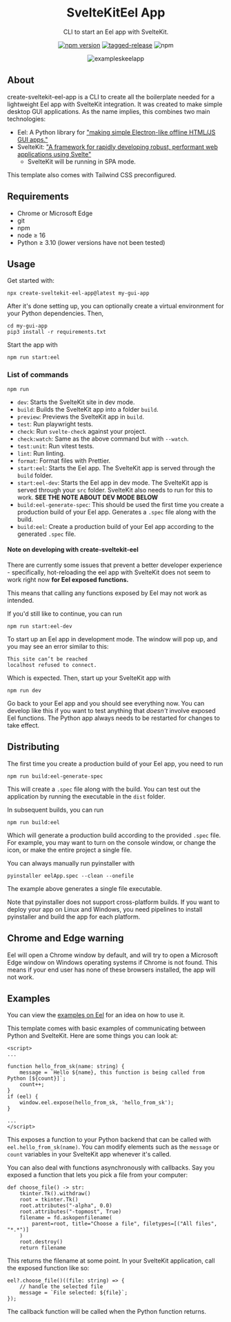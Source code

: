 <h1 align="center">
  SvelteKitEel App
</h1>

<p align="center">
  CLI to start an Eel app with SvelteKit.
</p>

<div align="center">

[![npm version](https://badge.fury.io/js/create-sveltekit-eel-app.svg)](https://badge.fury.io/js/create-sveltekit-eel-app)
[![tagged-release](https://github.com/WiIIiamTang/create-sveltekit-eel-app/actions/workflows/tagged-release.yml/badge.svg)](https://github.com/WiIIiamTang/create-sveltekit-eel-app/actions/workflows/tagged-release.yml)
![npm](https://img.shields.io/npm/dy/create-sveltekit-eel-app)

</div>

<div align="center">

![exampleskeelapp](https://user-images.githubusercontent.com/48343678/215373055-6cb73a55-9d1f-4b56-89c3-0f4e8211e781.png)

</div>

## About

create-sveltekit-eel-app is a CLI to create all the boilerplate needed for a lightweight Eel app with SvelteKit integration. It was created to make simple desktop GUI applications. As the name implies, this combines two main technologies:

- Eel: A Python library for ["making simple Electron-like offline HTML/JS GUI apps."](https://github.com/python-eel/Eel)
- SvelteKit: ["A framework for rapidly developing robust, performant web applications using Svelte"](https://kit.svelte.dev/docs/introduction)
  - SvelteKit will be running in SPA mode.

This template also comes with Tailwind CSS preconfigured.

## Requirements

- Chrome or Microsoft Edge
- git
- npm
- node ≥ 16
- Python ≥ 3.10 (lower versions have not been tested)

## Usage

Get started with:

```
npx create-sveltekit-eel-app@latest my-gui-app
```

After it's done setting up, you can optionally create a virtual environment for your Python dependencies. Then,

```
cd my-gui-app
pip3 install -r requirements.txt
```

Start the app with

```
npm run start:eel
```

### List of commands

`npm run`

- `dev`: Starts the SvelteKit site in dev mode.
- `build`: Builds the SvelteKit app into a folder `build`.
- `preview`: Previews the SvelteKit app in `build`.
- `test`: Run playwright tests.
- `check`: Run `svelte-check` against your project.
- `check:watch`: Same as the above command but with `--watch`.
- `test:unit`: Run vitest tests.
- `lint`: Run linting.
- `format`: Format files with Prettier.
- `start:eel`: Starts the Eel app. The SvelteKit app is served through the `build` folder.
- `start:eel-dev`: Starts the Eel app in dev mode. The SvelteKit app is served through your `src` folder. SvelteKit also needs to run for this to work. **SEE THE NOTE ABOUT DEV MODE BELOW**
- `build:eel-generate-spec`: This should be used the first time you create a production build of your Eel app. Generates a `.spec` file along with the build.
- `build:eel`: Create a production build of your Eel app according to the generated `.spec` file.

#### Note on developing with create-sveltekit-eel

There are currently some issues that prevent a better developer experience - specifically, hot-reloading the eel app with SvelteKit does not seem to work right now **for Eel exposed functions.**

This means that calling any functions exposed by Eel may not work as intended.

If you'd still like to continue, you can run

```
npm run start:eel-dev
```

To start up an Eel app in development mode. The window will pop up, and you may see an error similar to this:

```
This site can’t be reached
localhost refused to connect.
```

Which is expected. Then, start up your SvelteKit app with

```
npm run dev
```

Go back to your Eel app and you should see everything now. You can develop like this if you want to test anything that _doesn't_ involve exposed Eel functions. The Python app always needs to be restarted for changes to take effect.

## Distributing

The first time you create a production build of your Eel app, you need to run

```
npm run build:eel-generate-spec
```

This will create a `.spec` file along with the build. You can test out the application by running the executable in the `dist` folder.

In subsequent builds, you can run

```
npm run build:eel
```

Which will generate a production build according to the provided `.spec` file. For example, you may want to turn on the console window, or change the icon, or make the entire project a single file.

You can always manually run pyinstaller with

```
pyinstaller eelApp.spec --clean --onefile
```

The example above generates a single file executable.

Note that pyinstaller does not support cross-platform builds. If you want to deploy your app on Linux and Windows, you need pipelines to install pyinstaller and build the app for each platform.

## Chrome and Edge warning

Eel will open a Chrome window by default, and will try to open a Microsoft Edge window on Windows operating systems if Chrome is not found. This means if your end user has none of these browsers installed, the app will not work.

## Examples

You can view the [examples on Eel](https://github.com/python-eel/Eel/tree/master/examples) for an idea on how to use it.

This template comes with basic examples of communicating between Python and SvelteKit. Here are some things you can look at:

```svelte
<script>
...

function hello_from_sk(name: string) {
    message = `Hello ${name}, this function is being called from Python [${count}]`;
    count++;
}
if (eel) {
    window.eel.expose(hello_from_sk, 'hello_from_sk');
}

...
</script>
```

This exposes a function to your Python backend that can be called with `eel.hello_from_sk(name)`. You can modify elements such as the `message` or `count` variables in your SvelteKit app whenever it's called.

You can also deal with functions asynchronously with callbacks. Say you exposed a function that lets you pick a file from your computer:

```python3
def choose_file() -> str:
    tkinter.Tk().withdraw()
    root = tkinter.Tk()
    root.attributes("-alpha", 0.0)
    root.attributes("-topmost", True)
    filename = fd.askopenfilename(
        parent=root, title="Choose a file", filetypes=[("All files", "*.*")]
    )
    root.destroy()
    return filename
```

This returns the filename at some point. In your SvelteKit application, call the exposed function like so:

```svelte
eel?.choose_file()((file: string) => {
    // handle the selected file
	message = `File selected: ${file}`;
});
```

The callback function will be called when the Python function returns.
